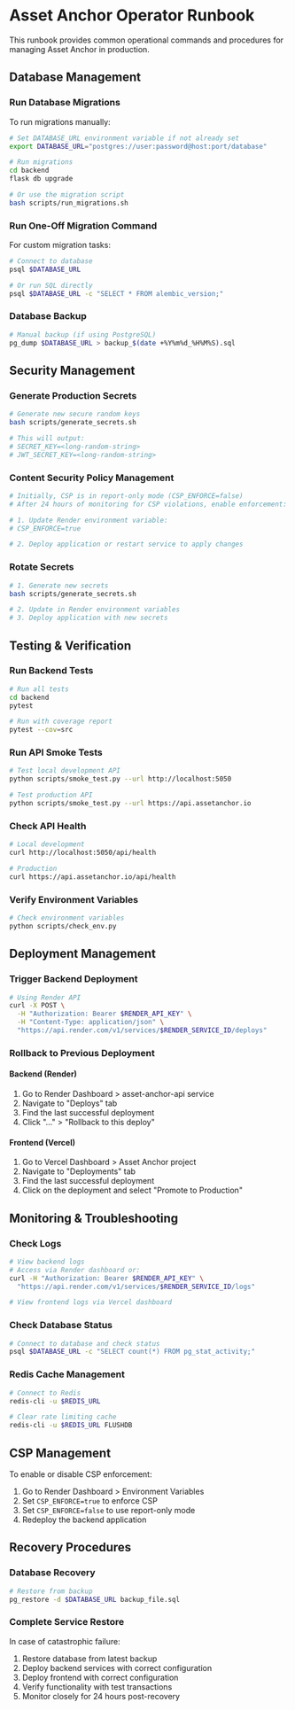 # Asset Anchor Operator Runbook

This runbook provides common operational commands and procedures for managing Asset Anchor in production.

## Database Management

### Run Database Migrations

To run migrations manually:

```bash
# Set DATABASE_URL environment variable if not already set
export DATABASE_URL="postgres://user:password@host:port/database"

# Run migrations
cd backend
flask db upgrade

# Or use the migration script
bash scripts/run_migrations.sh
```

### Run One-Off Migration Command

For custom migration tasks:

```bash
# Connect to database
psql $DATABASE_URL

# Or run SQL directly
psql $DATABASE_URL -c "SELECT * FROM alembic_version;"
```

### Database Backup

```bash
# Manual backup (if using PostgreSQL)
pg_dump $DATABASE_URL > backup_$(date +%Y%m%d_%H%M%S).sql
```

## Security Management

### Generate Production Secrets

```bash
# Generate new secure random keys
bash scripts/generate_secrets.sh

# This will output:
# SECRET_KEY=<long-random-string>
# JWT_SECRET_KEY=<long-random-string>
```

### Content Security Policy Management

```bash
# Initially, CSP is in report-only mode (CSP_ENFORCE=false)
# After 24 hours of monitoring for CSP violations, enable enforcement:

# 1. Update Render environment variable:
# CSP_ENFORCE=true

# 2. Deploy application or restart service to apply changes
```

### Rotate Secrets

```bash
# 1. Generate new secrets
bash scripts/generate_secrets.sh

# 2. Update in Render environment variables
# 3. Deploy application with new secrets
```

## Testing & Verification

### Run Backend Tests

```bash
# Run all tests
cd backend
pytest

# Run with coverage report
pytest --cov=src
```

### Run API Smoke Tests

```bash
# Test local development API
python scripts/smoke_test.py --url http://localhost:5050

# Test production API
python scripts/smoke_test.py --url https://api.assetanchor.io
```

### Check API Health

```bash
# Local development
curl http://localhost:5050/api/health

# Production
curl https://api.assetanchor.io/api/health
```

### Verify Environment Variables

```bash
# Check environment variables
python scripts/check_env.py
```

## Deployment Management

### Trigger Backend Deployment

```bash
# Using Render API
curl -X POST \
  -H "Authorization: Bearer $RENDER_API_KEY" \
  -H "Content-Type: application/json" \
  "https://api.render.com/v1/services/$RENDER_SERVICE_ID/deploys"
```

### Rollback to Previous Deployment

#### Backend (Render)

1. Go to Render Dashboard > asset-anchor-api service
2. Navigate to "Deploys" tab
3. Find the last successful deployment
4. Click "..." > "Rollback to this deploy"

#### Frontend (Vercel)

1. Go to Vercel Dashboard > Asset Anchor project
2. Navigate to "Deployments" tab
3. Find the last successful deployment
4. Click on the deployment and select "Promote to Production"

## Monitoring & Troubleshooting

### Check Logs

```bash
# View backend logs
# Access via Render dashboard or:
curl -H "Authorization: Bearer $RENDER_API_KEY" \
  "https://api.render.com/v1/services/$RENDER_SERVICE_ID/logs"

# View frontend logs via Vercel dashboard
```

### Check Database Status

```bash
# Connect to database and check status
psql $DATABASE_URL -c "SELECT count(*) FROM pg_stat_activity;"
```

### Redis Cache Management

```bash
# Connect to Redis
redis-cli -u $REDIS_URL

# Clear rate limiting cache
redis-cli -u $REDIS_URL FLUSHDB
```

## CSP Management

To enable or disable CSP enforcement:

1. Go to Render Dashboard > Environment Variables
2. Set `CSP_ENFORCE=true` to enforce CSP
3. Set `CSP_ENFORCE=false` to use report-only mode
4. Redeploy the backend application

## Recovery Procedures

### Database Recovery

```bash
# Restore from backup
pg_restore -d $DATABASE_URL backup_file.sql
```

### Complete Service Restore

In case of catastrophic failure:

1. Restore database from latest backup
2. Deploy backend services with correct configuration
3. Deploy frontend with correct configuration
4. Verify functionality with test transactions
5. Monitor closely for 24 hours post-recovery
